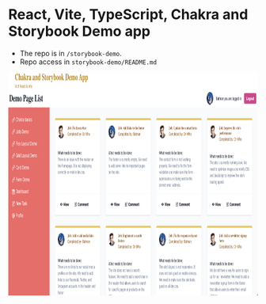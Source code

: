 # React, Vite, TypeScript, Chakra and Storybook Demo app
- The repo is in `/storybook-demo`. 
- Repo access in `storybook-demo/README.md`

<div>
<img src="docs/assets/storybook-chakra-home.png" alt="home page of the storybook-chakra demo app"  height="450" width="auto/>
</div>

<div>
<video width="320" height="250" controls>
  <source src="docs/assets/chakra-typescript-react-demo.mp4" type="video/mp4">
</video>
</div>
